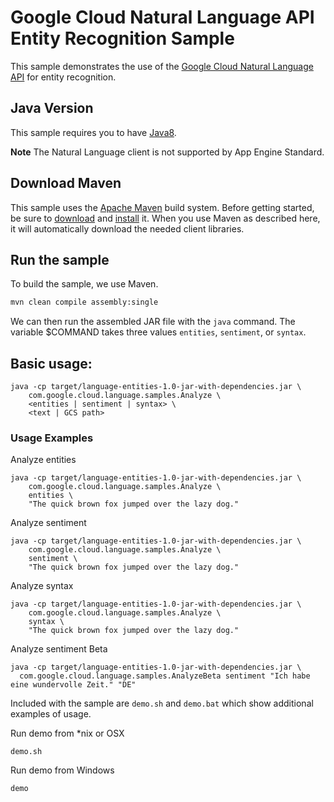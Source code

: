 # Google Cloud Natural Language API Entity Recognition Sample

This sample demonstrates the use of the [Google Cloud Natural Language API][NL-Docs]
for entity recognition.

[NL-Docs]: https://cloud.google.com/natural-language/docs/

## Java Version

This sample requires you to have
[Java8](https://docs.oracle.com/javase/8/docs/technotes/guides/install/install_overview.html).

**Note** The Natural Language client is not supported by App Engine Standard.

## Download Maven

This sample uses the [Apache Maven][maven] build system. Before getting started, be
sure to [download][maven-download] and [install][maven-install] it. When you use
Maven as described here, it will automatically download the needed client
libraries.

[maven]: https://maven.apache.org
[maven-download]: https://maven.apache.org/download.cgi
[maven-install]: https://maven.apache.org/install.html

## Run the sample

To build the sample, we use Maven.

```bash
mvn clean compile assembly:single
```

We can then run the assembled JAR file with the `java` command. The variable $COMMAND takes
three values `entities`, `sentiment`, or `syntax`.

## Basic usage:

```
java -cp target/language-entities-1.0-jar-with-dependencies.jar \
    com.google.cloud.language.samples.Analyze \
    <entities | sentiment | syntax> \
    <text | GCS path>
```

### Usage Examples
Analyze entities
```
java -cp target/language-entities-1.0-jar-with-dependencies.jar \
    com.google.cloud.language.samples.Analyze \
    entities \
    "The quick brown fox jumped over the lazy dog."
```

Analyze sentiment
```
java -cp target/language-entities-1.0-jar-with-dependencies.jar \
    com.google.cloud.language.samples.Analyze \
    sentiment \
    "The quick brown fox jumped over the lazy dog."
```

Analyze syntax
```
java -cp target/language-entities-1.0-jar-with-dependencies.jar \
    com.google.cloud.language.samples.Analyze \
    syntax \
    "The quick brown fox jumped over the lazy dog."
```

Analyze sentiment Beta
```
java -cp target/language-entities-1.0-jar-with-dependencies.jar \
  com.google.cloud.language.samples.AnalyzeBeta sentiment "Ich habe eine wundervolle Zeit." "DE"
```


Included with the sample are `demo.sh` and `demo.bat` which show additional
examples of usage.

Run demo from *nix or OSX
```
demo.sh
```

Run demo from Windows
```
demo
```
